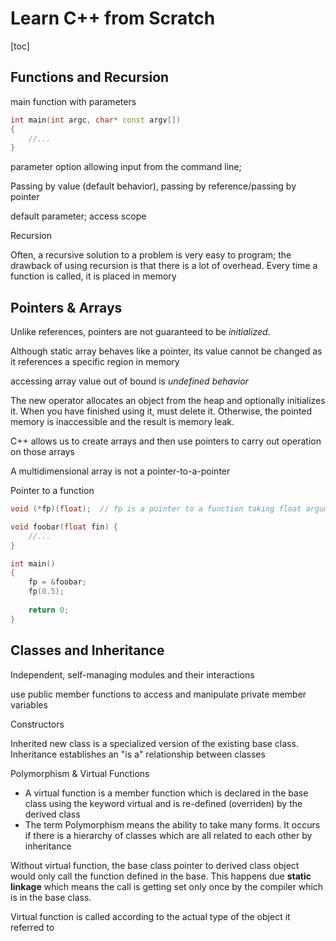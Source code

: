 # Learn C++ from Scratch

[toc]

## Functions and Recursion

main function with parameters

```c++
int main(int argc, char* const argv[])
{
    //...
}
```

parameter option allowing input from the command line;

Passing by value (default behavior), passing by reference/passing by pointer

default parameter; access scope

Recursion

Often, a recursive solution to a problem is very easy to program; the drawback of using recursion is that there is a lot of overhead. Every time a function is called, it is placed in memory

## Pointers & Arrays

Unlike references, pointers are not guaranteed to be *initialized*.

Although static array behaves like a pointer, its value cannot be changed as it references a specific region in memory

accessing array value out of bound is *undefined behavior*

The new operator allocates an object from the heap and optionally initializes it. When you have finished using it, must delete it. Otherwise, the pointed memory is inaccessible and the result is memory leak.

C++ allows us to  create arrays and then use pointers to carry out operation on those arrays

A multidimensional array is not a pointer-to-a-pointer

Pointer to a function

```c++
void (*fp)(float);  // fp is a pointer to a function taking float argument and returns void

void foobar(float fin) {
    //...
}

int main()
{
    fp = &foobar;
	fp(0.5);
    
    return 0;
}

```

## Classes and Inheritance

Independent, self-managing modules and their interactions

use public member functions to access and manipulate private member variables

Constructors

Inherited new class is a specialized version of the existing base class. Inheritance establishes an "is a" relationship between classes

Polymorphism & Virtual Functions

- A virtual function is a member function which is declared in the base class using the keyword virtual and is re-defined (overriden) by the derived class
- The term Polymorphism means the ability to take many forms. It occurs if there is a hierarchy of classes which are all related to each other by inheritance

Without virtual function, the base class pointer to derived class object would only call the function defined in the base. This happens due **static linkage** which means the call is getting set only once by the compiler which is in the base class.

Virtual function is called according to the actual type of the object it referred to





